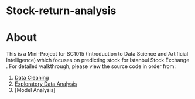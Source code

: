 # Stock-return-analysis
# About
This is a Mini-Project for SC1015 (Introduction to Data Science and Artificial Intelligence) which focuses on predicting stock for Istanbul Stock Exchange . For detailed walkthrough, please view the source code in order from:

1. [Data Cleaning](https://github.com/Userhl0133/Stock-return-analysis/blob/main/Part%201_Data_Preparation_Cleaning.ipynb)
2. [Exploratory Data Analysis]()
3. [Model Analysis]
